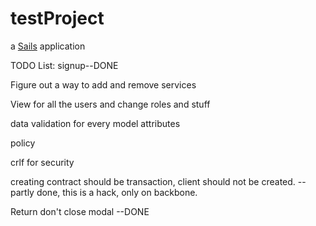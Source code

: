 # testProject

a [Sails](http://sailsjs.org) application


TODO List:
signup--DONE

Figure out a way to add and remove services

View for all the users and change roles and stuff

data validation for every model attributes 

policy

crlf for security

creating contract should be transaction, client should not be created.  --partly done, this is a hack, only on backbone.

Return don't close modal --DONE


